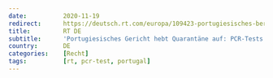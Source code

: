 ```yaml
---
date:          2020-11-19
redirect:      https://deutsch.rt.com/europa/109423-portugiesisches-berufungsgericht-haelt-pcr-tests-fuer-nicht-aussagekraeftig/
title:         RT DE
subtitle:      'Portugiesisches Gericht hebt Quarantäne auf: PCR-Tests ersetzen keine medizinische Diagnose'
country:       DE
categories:    [Recht]
tags:          [rt, pcr-test, portugal]
---
```

